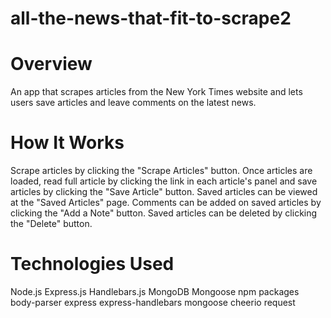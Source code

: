 # all-the-news-that-fit-to-scrape2

# Overview

An app that scrapes articles from the New York Times website and lets users save articles and leave comments on the latest news.

# How It Works

Scrape articles by clicking the "Scrape Articles" button.
Once articles are loaded, read full article by clicking the link in each article's panel and save articles by clicking the "Save Article" button.
Saved articles can be viewed at the "Saved Articles" page.
Comments can be added on saved articles by clicking the "Add a Note" button.
Saved articles can be deleted by clicking the "Delete" button.

# Technologies Used

Node.js
Express.js
Handlebars.js
MongoDB
Mongoose
npm packages
body-parser
express
express-handlebars
mongoose
cheerio
request
